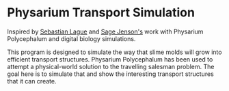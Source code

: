 # Physarium Transport Simulation

Inspired by [Sebastian Lague](https://www.youtube.com/watch?v=X-iSQQgOd1A) and [Sage Jenson's](https://sagejenson.com/physarum) work with Physarium Polycephalum and digital biology simulations.

This program is designed to simulate the way that slime molds will grow into efficient transport structures.  Physarium
Polycephalum has been used to attempt a physical-world solution to the travelling salesman problem.  The goal here is to
simulate that and show the interesting transport structures that it can create.